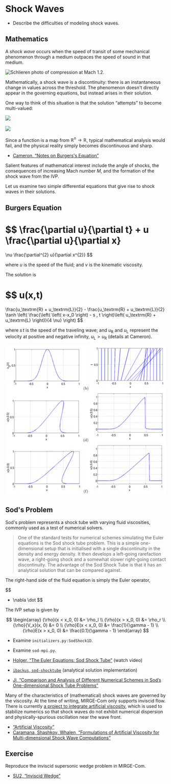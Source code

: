 #   Shock Waves

- Describe the difficulties of modeling shock waves.

## Mathematics

A _shock wave_ occurs when the speed of transit of some mechanical phenomenon through a medium outpaces the speed of sound in that medium.

![Schlieren photo of compression at Mach 1.2.](https://upload.wikimedia.org/wikipedia/commons/2/2f/Schlierenfoto_Mach_1-2_gerader_Fl%C3%BCgel_-_NASA.jpg)

Mathematically, a shock wave is a discontinuity:  there is an instantaneous change in values across the threshold.  The phenomenon doesn't directly appear in the governing equations, but instead arises in their solution.

One way to think of this situation is that the solution “attempts” to become multi-valued:

![](http://math-sciences.org/wp-content/uploads/2016/03/burgers.png)

![](https://www.researchgate.net/profile/Martin-Berzins/publication/257726905/figure/fig3/AS:297375139680260@1447911166501/Burgers-Equation-Exact-Solution.png)

Since a function is a map from $\mathbb{R}^{n} \rightarrow \mathbb{R}$, typical mathematical analysis would fail, and the physical reality simply becomes discontinuous and sharp.

- [Cameron, “Notes on Burgers's Equation”](https://www.math.umd.edu/~mariakc/burgers.pdf)

Salient features of mathematical interest include the angle of shocks, the consequences of increasing Mach number $M$, and the formation of the shock wave from the IVP.

Let us examine two simple differential equations that give rise to shock waves in their solutions.

## Burgers Equation

$$
\frac{\partial u}{\partial t} + u \frac{\partial u}{\partial x}
=
\nu \frac{\partial^{2} u}{\partial x^{2}}
$$

where $u$ is the speed of the fluid; and $\nu$ is the kinematic viscosity.

The solution is

$$
u(x,t)
=
\frac{u_\textrm{R} + u_\textrm{L}}{2} - \frac{u_\textrm{R} + u_\textrm{L}}{2} \tanh \left( \frac{\left( \left( x-x_0 \right) - s \, t \right)\left( u_\textrm{R} + u_\textrm{L} \right)}{4 \nu} \right)
$$

where $s\,t$ is the speed of the traveling wave; and $u_\textrm{R}$ and $u_\textrm{L}$ represent the velocity at positive and negative infinity, $u_\textrm{L} > u_\textrm{R}$ (details at Cameron).

![](./img/burgers-eqn.png)

## Sod's Problem

Sod's problem represents a shock tube with varying fluid viscosities, commonly used as a test of numerical solvers.

> One of the standard tests for numerical schemes simulating the Euler equations is the Sod shock tube problem. This is a simple one-dimensional setup that is initialised with a single discontinuity in the density and energy density. It then develops a left-going rarefaction wave, a right-going shock and a somewhat slower right-going contact discontinuity. The advantage of the Sod Shock Tube is that it has an analytical solution that can be compared against.

The right-hand side of the fluid equation is simply the Euler operator,

$$
- \nabla \dot
$$

The IVP setup is given by

$$
\begin{array}
{\rho}(x < x_0, 0) &= \rho_l \\
{\rho}(x > x_0, 0) &= \rho_r \\
{\rho}{V_x}(x, 0) &= 0 \\
{\rho}E(x < x_0, 0) &= \frac{1}{\gamma - 1} \\
{\rho}E(x > x_0, 0) &= \frac{0.1}{\gamma - 1}
\end{array}
$$

- Examine `initializers.py:SodShock1D`.
- Examine `sod-mpi.py`.

- [Holger, “The Euler Equations: Sod Shock Tube”](https://www.notjustphysics.com/2020/09/the-euler-equations-sod-shock-tube/) (watch video)
- [`ibackus`, `sod-shocktube`](https://github.com/ibackus/sod-shocktube) (analytical solution implementation)
- [Ji, “Comparison and Analysis of Different Numerical Schemes in Sod’s One-dimensional Shock Tube Problems”](https://iopscience.iop.org/article/10.1088/1742-6596/1550/3/032049/pdf)

Many of the characteristics of (mathematical) shock waves are governed by the viscosity.  At the time of writing, MIRGE-Com only supports inviscid flow.  There is currently [a project to integrate artificial viscosity](https://github.com/illinois-ceesd/mirgecom/pull/213), which is used to stabilize numerics so that shock waves do not exhibit numerical dispersion and physically-spurious oscillation near the wave front.

- [“Artificial Viscosity”](https://www.sciencedirect.com/topics/mathematics/artificial-viscosity)
- [Caramana, Shashkov, Whalen, “Formulations of Artificial Viscosity for Multi-dimensional Shock Wave Computations”](https://cnls.lanl.gov/~shashkov/papers/ed_vis.pdf)

## Exercise

Reproduce the inviscid supersonic wedge problem in MIRGE-Com.

- [SU2, “Inviscid Wedge”](https://su2code.github.io/tutorials/Inviscid_Wedge/)

